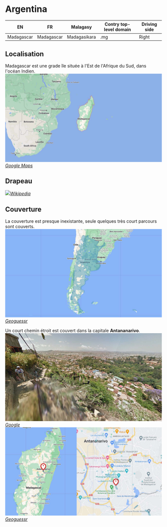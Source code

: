 # Argentina

EN | FR | Malagasy | Contry top-level domain | Driving side
--- | --- | --- | --- | ---
Madagascar | Madagascar | Madagasikara  | .mg | Right

## Localisation

Madagascar est une grade île située à l'Est de l'Afrique du Sud, dans l'océan Indien.  
<img src="src/mg001.jpg" width="640">
*[Google Maps](https://www.google.com/maps)*

## Drapeau

<img src="https://upload.wikimedia.org/wikipedia/commons/thumb/b/bc/Flag_of_Madagascar.svg/1280px-Flag_of_Madagascar.svg.png" width="640">*[Wikipedia](https://en.wikipedia.org/wiki/Madagascar)*

## Couverture

La couverture est presque inexistante, seule quelques très court parcours sont couverts.  
<img src="src/ar002.jpg" width="640">
*[Geoguessr](https://www.geoguessr.com/)*

Un court chemin étroit est couvert dans la capitale **Antananarivo**.  
<img src="src/mg003.jpg" width="640">
*[Google](https://earth.google.com/web)*
<img src="src/mg004.jpg" width="640">
*[Geoguessr](https://www.geoguessr.com/)*
